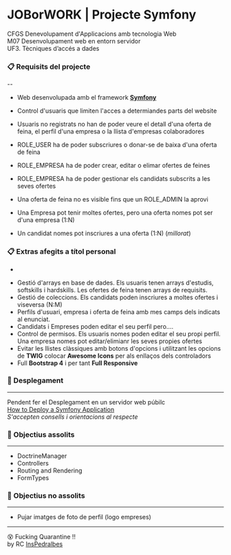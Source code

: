 # JOBorWORK | Projecte Symfony

CFGS Denevolupament d'Applicacions amb tecnologia Web   
M07 Desenvolupament web en entorn servidor   
UF3. Tècniques d’accés a dades   

### 📋 Requisits del projecte 
--
* Web desenvolupada amb el framework **[Symfony](https://symfony.com)**
* Control d'usuaris que limiten l'acces a determiandes parts del website
   
* Usuaris no registrats no han de poder veure el detall d'una oferta de feina, el perfil d'una empresa o la llista d'empresas colaboradores
* ROLE_USER ha de poder subscriures o donar-se de baixa d'una oferta de feina
* ROLE_EMPRESA ha de poder crear, editar o elimar ofertes de feines
* ROLE_EMPRESA ha de poder gestionar els candidats subscrits a les seves ofertes
* Una oferta de feina no es visible fins que un ROLE_ADMIN la aprovi
   
* Una Empresa pot tenir moltes ofertes, pero una oferta nomes pot ser d'una empresa (1:N)
* Un candidat nomes pot inscriures a una oferta (1:N) (_millorat_)

### 📋 Extras afegits a títol personal 
-
* Gestió d'arrays en base de dades. Els usuaris tenen arrays d'estudis, softskills i hardskills. Les ofertes de feina tenen arrays de requisits.
* Gestió de coleccions. Els candidats poden inscriures a moltes ofertes i viseversa (N:M)
* Perfils d'usuari, empresa i oferta de feina amb mes camps dels indicats al enunciat.
* Candidats i Empreses poden editar el seu perfil pero....
* Control de permisos. Els usuaris nomes poden editar el seu propi perfil. Una empresa nomes pot editar/elimianr les seves propies ofertes
* Evitar les llistes clàssiques amb botons d'opcions i utilitzant les opcions de **TWIG** colocar **Awesome Icons** per als enllaços dels controladors
* Full **Bootstrap 4** i per tant **Full Responsive**

### 🚀 Desplegament 
---
Pendent fer el Desplegament en un servidor web púbilc   
[How to Deploy a Symfony Application](https://symfony.com/doc/current/deployment.html)   
_S'accepten consells i orientacions al respecte_

### 📌 Objectius assolits 
---
* DoctrineManager
* Controllers
* Routing and Rendering
* FormTypes

### 📌 Objectius no assolits
---
* Pujar imatges de foto de perfil (logo empreses)

---
😵 Fucking Quarantine !!   
    by RC [InsPedralbes](https://inspedralbes.cat)
